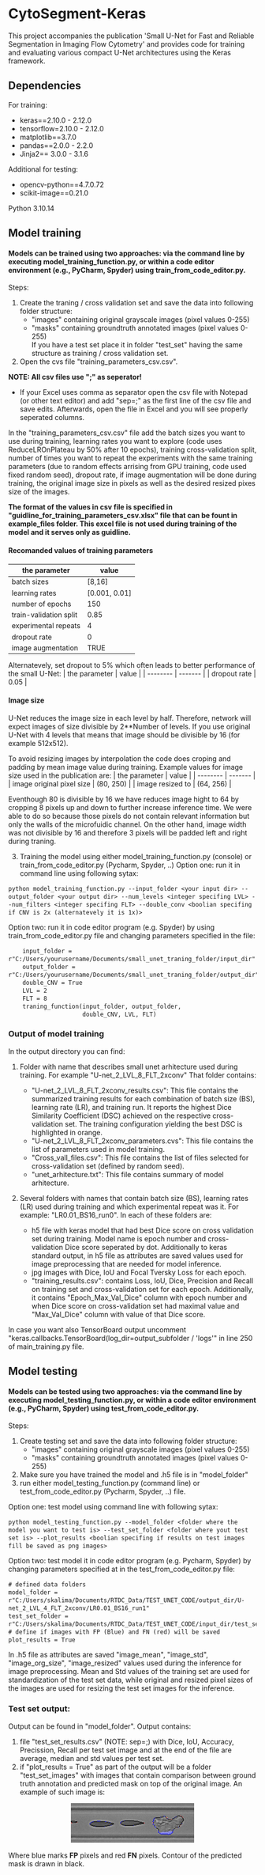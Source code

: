# CytoSegment-Keras
This project accompanies the publication 'Small U-Net for Fast and Reliable Segmentation in Imaging Flow Cytometry' and provides code for training and evaluating various compact U-Net architectures using the Keras framework.

## Dependencies

For training:<br>
- keras==2.10.0 - 2.12.0<br>
- tensorflow=2.10.0 - 2.12.0<br>
- matplotlib==3.7.0<br>
- pandas==2.0.0 - 2.2.0<br>
- Jinja2== 3.0.0 - 3.1.6 <br>


Additional for testing:<br>
- opencv-python==4.7.0.72<br>
- scikit-image==0.21.0<br>


Python 3.10.14

## Model training
#### Models can be trained using two approaches: via the command line by executing model_training_function.py, or within a code editor environment (e.g., PyCharm, Spyder) using train_from_code_editor.py.

Steps:
1) Create the traning / cross validation set and save the data into following folder structure:<br>
    - "images" containing original grayscale images (pixel values 0-255)<br>
    - "masks" containing groundtruth annotated images (pixel values 0-255)<br>
If you have a test set place it in folder "test_set" having the same structure as training / cross validation set.<br>
2)  Open the cvs file "training_parameters_csv.csv".<br> 

**NOTE: All csv files use ";" as seperator!**
- If your Excel uses comma as separator open the csv file with Notepad (or other text editor) and add "sep=;" as the first line of the csv file and save edits. Afterwards, open the file in Excel and you will see properly seperated columns.

In the "training_parameters_csv.csv" file add the batch sizes you want to use during training, learning rates you want to explore (code uses ReduceLROnPlateau by 50% after 10 epochs), training cross-validation split, number of times you want to repeat the experiments with the same training parameters (due to random effects arrising from GPU training, code used fixed random seed), dropout rate, if image augmentation will be done during training, the original image size in pixels as well as the desired resized pixes size of the images.<br>

**The format of the values in csv file is specified in "guidline_for_training_parameters_csv.xlsx" file that can be fount in example_files folder. This excel file is not used during training of the model and it serves only as guidline.** <br>

#### Recomanded values of training parameters

| the parameter    | value |
| -------- | ------- |
| batch sizes  | [8,16]    |
| learning rates | [0.001, 0.01]     |
| number of epochs    | 150    |
| train-validation split    | 0.85    |
| experimental repeats    | 4    |
| dropout rate    | 0    |
| image augmentation    | TRUE    |

Alternatevely, set dropout to 5% which often leads to better performance of the small U-Net:
| the parameter    | value |
| -------- | ------- |
| dropout rate    | 0.05    |

#### Image size
U-Net reduces the image size in each level by half. Therefore, network will expect images of size divisible by 2**Number of levels.
If you use original U-Net with 4 levels that means that image should be divisible by 16 (for example 512x512).

To avoid resizing images by interpolation the code does croping and padding by mean image value during training.
Example values for image size used in the publication are:
| the parameter    | value |
| -------- | ------- |
| image original pixel size    | (80, 250)    |
| image resized to    | (64, 256)    |

Eventhough 80 is divisible by 16 we have reduces image hight to 64 by cropping 8 pixels up and down to further increase inference time. We were able to do so because those pixels do not contain relevant information but only the walls of the microfuidic channel.
On the other hand, image width was not divisible by 16 and therefore 3 pixels will be padded left and right during traning.

3) Training the model using either model_training_function.py (console) or train_from_code_editor.py (Pycharm, Spyder, ..)
Option one: run it in command line using following sytax:
```
python model_training_function.py --input_folder <your input dir> --output_folder <your output dir> --num_levels <integer specifing LVL> --num_filters <integer specifing FLT> --double_conv <boolian specifing if CNV is 2x (alternatevely it is 1x)>
```
Option two: run it in code editor program (e.g. Spyder) by using train_from_code_editor.py file and changing parameters specified in the file:
```
    input_folder = r"C:/Users/yourusername/Documents/small_unet_traning_folder/input_dir"
    output_folder = r"C:/Users/yourusername/Documents/small_unet_traning_folder/output_dir"
    double_CNV = True
    LVL = 2
    FLT = 8
    traning_function(input_folder, output_folder,
                     double_CNV, LVL, FLT)
```

### Output of model training
In the output directory you can find:
1. Folder with name that describes small unet arhitecture used during training. For example "U-net_2_LVL_8_FLT_2xconv"
That folder contains: 
    
    - "U-net_2_LVL_8_FLT_2xconv_results.csv": This file contains the summarized training results for each combination of batch size (BS), learning rate (LR), and training run. It reports the highest Dice Similarity Coefficient (DSC) achieved on the respective cross-validation set. The training configuration yielding the best DSC is highlighted in orange.
    - "U-net_2_LVL_8_FLT_2xconv_parameters.cvs": This file contains the list of parameters used in model training. 
    - "Cross_vall_files.csv": This file contains the list of files selected for cross-validation set (defined by random seed).
    - "unet_arhitecture.txt": This file contains summary of model arhitecture.

2. Several folders with names that contain batch size (BS), learning rates (LR) used during training and which experimental repeat was it. For example: "LR0.01_BS16_run0". In each of these folders are:
    - h5 file with keras model that had best Dice score on cross validation set during training. Model name is epoch number and cross-validation Dice score seperated by dot. Additionally to keras standard output, in h5 file as attributes are saved values used for image preprocessing that are needed for model inference.
    - jpg images with Dice, IoU and Focal Tversky Loss for each epoch.
    - "training_results.csv": contains Loss, IoU, Dice, Precision and Recall on training set and cross-validation set for each epoch. Additionally, it contains "Epoch_Max_Val_Dice" column with epoch number and when Dice score on cross-validation set had maximal value and "Max_Val_Dice" column with value of that Dice score.

In case you want also TensorBoard output uncomment "keras.callbacks.TensorBoard(log_dir=output_subfolder / 'logs'" in line 250 of main_training.py file.


## Model testing
#### Models can be tested using two approaches: via the command line by executing model_testing_function.py, or within a code editor environment (e.g., PyCharm, Spyder) using test_from_code_editor.py.

Steps:
1) Create testing set and save the data into following folder structure:<br>
    - "images" containing original grayscale images (pixel values 0-255)<br>
    - "masks" containing groundtruth annotated images (pixel values 0-255)<br>
2) Make sure you have trained the model and .h5 file is in "model_folder"
3) run either model_testing_function.py (command line) or test_from_code_editor.py (Pycharm, Spyder, ..) file.

Option one: test model using command line with following sytax:
```
python model_testing_function.py --model_folder <folder where the model you want to test is> --test_set_folder <folder where yout test set is> --plot_results <boolian specifing if results on test images fill be saved as png images>
```
Option two: test model it in code editor program (e.g. Pycharm, Spyder) by changing parameters specified at in the test_from_code_editor.py file:
```
# defined data folders
model_folder = r"C:/Users/skalima/Documents/RTDC_Data/TEST_UNET_CODE/output_dir/U-net_2_LVL_4_FLT_2xconv/LR0.01_BS16_run1"
test_set_folder = r"C:/Users/skalima/Documents/RTDC_Data/TEST_UNET_CODE/input_dir/test_set"
# define if images with FP (Blue) and FN (red) will be saved
plot_results = True
```
In .h5 file as attributes are saved "image_mean", "image_std", "image_org_size", "image_resized" values used during the inference for image preprocessing.
Mean and Std values of the training set are used for standardization of the test set data, while original and resized pixel sizes of the images are used for resizing the test set images for the inference.

### Test set output:
Output can be found in "model_folder". Output contains:
1) file "test_set_results.csv" (NOTE: sep=;)
with Dice, IoU, Accuracy, Precission, Recall per test set image and at the end of the file are average, median and std values per test set.
2) if "plot_results = True" as part of the output will be a folder "test_set_images" with images that contain comparison between ground truth annotation and predicted mask on top of the original image.
An example of such image is: 

<center>
<img src="example_files/test_set_output_example.png" alt="Output of test_results_per_model.py file if plot_results is set to True" width="250" height="80">
</center>

Where blue marks **FP** pixels and red **FN** pixels. Contour of the predicted mask is drawn in black.
